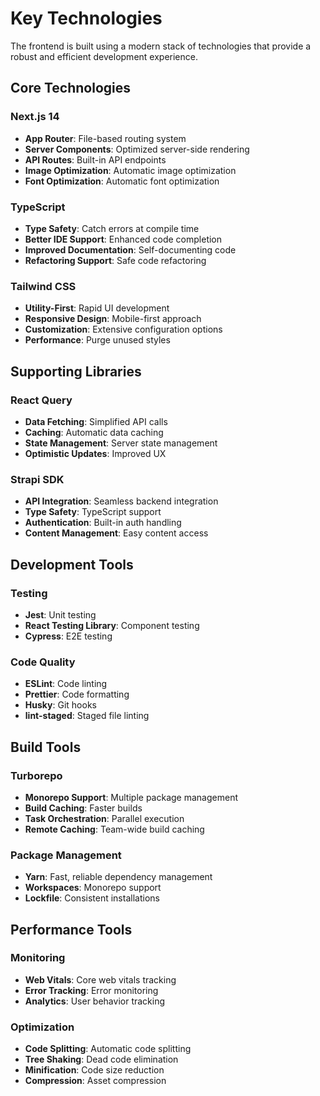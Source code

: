 # Key Technologies

The frontend is built using a modern stack of technologies that provide a robust and efficient development experience.

## Core Technologies

### Next.js 14
- **App Router**: File-based routing system
- **Server Components**: Optimized server-side rendering
- **API Routes**: Built-in API endpoints
- **Image Optimization**: Automatic image optimization
- **Font Optimization**: Automatic font optimization

### TypeScript
- **Type Safety**: Catch errors at compile time
- **Better IDE Support**: Enhanced code completion
- **Improved Documentation**: Self-documenting code
- **Refactoring Support**: Safe code refactoring

### Tailwind CSS
- **Utility-First**: Rapid UI development
- **Responsive Design**: Mobile-first approach
- **Customization**: Extensive configuration options
- **Performance**: Purge unused styles

## Supporting Libraries

### React Query
- **Data Fetching**: Simplified API calls
- **Caching**: Automatic data caching
- **State Management**: Server state management
- **Optimistic Updates**: Improved UX

### Strapi SDK
- **API Integration**: Seamless backend integration
- **Type Safety**: TypeScript support
- **Authentication**: Built-in auth handling
- **Content Management**: Easy content access

## Development Tools

### Testing
- **Jest**: Unit testing
- **React Testing Library**: Component testing
- **Cypress**: E2E testing

### Code Quality
- **ESLint**: Code linting
- **Prettier**: Code formatting
- **Husky**: Git hooks
- **lint-staged**: Staged file linting

## Build Tools

### Turborepo
- **Monorepo Support**: Multiple package management
- **Build Caching**: Faster builds
- **Task Orchestration**: Parallel execution
- **Remote Caching**: Team-wide build caching

### Package Management
- **Yarn**: Fast, reliable dependency management
- **Workspaces**: Monorepo support
- **Lockfile**: Consistent installations

## Performance Tools

### Monitoring
- **Web Vitals**: Core web vitals tracking
- **Error Tracking**: Error monitoring
- **Analytics**: User behavior tracking

### Optimization
- **Code Splitting**: Automatic code splitting
- **Tree Shaking**: Dead code elimination
- **Minification**: Code size reduction
- **Compression**: Asset compression 